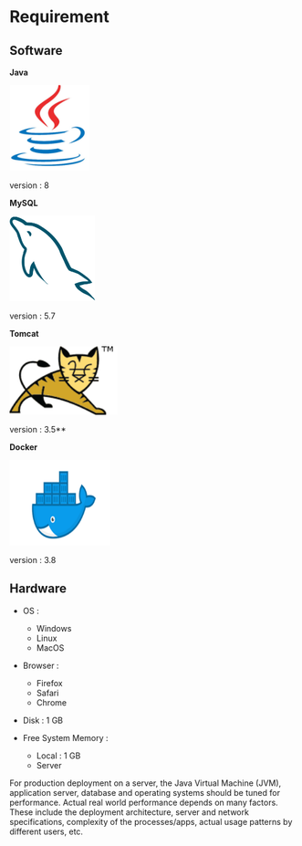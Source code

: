 # Requirement

## Software

**Java**

<img src="https://raw.githubusercontent.com/kinnara-digital-studio/kecak-workflow/master/docs/assets/javalogo.png" alt="java" height="150"/>
 
 version : 8

**MySQL**

<img src="https://raw.githubusercontent.com/kinnara-digital-studio/kecak-workflow/master/docs/assets/mysqllogo.png" alt="mysql" height="150" />

version : 5.7

**Tomcat**

<img src="https://raw.githubusercontent.com/kinnara-digital-studio/kecak-workflow/master/docs/assets/tomcatlogo.png" alt="tomcat" height="120" />

version : 3.5**

**Docker**

<img src="https://raw.githubusercontent.com/kinnara-digital-studio/kecak-workflow/master/docs/assets/dockerlogo.png" alt="docker" height="150" />

version : 3.8

## Hardware

- OS :
  - Windows
  - Linux 
  - MacOS
  
- Browser :
  - Firefox
  - Safari
  - Chrome

- Disk : 1 GB

- Free System Memory :
  - Local : 1 GB
  - Server

For production deployment on a server, the Java Virtual Machine (JVM), application server, database and operating systems should be tuned for performance. Actual real world performance depends on many factors. These include the deployment architecture, server and network specifications, complexity of the processes/apps, actual usage patterns by different users, etc.
